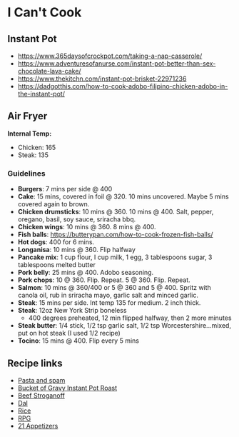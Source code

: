 # I Can't Cook

## Instant Pot

- https://www.365daysofcrockpot.com/taking-a-nap-casserole/
- https://www.adventuresofanurse.com/instant-pot-better-than-sex-chocolate-lava-cake/
- https://www.thekitchn.com/instant-pot-brisket-22971236
- https://dadgotthis.com/how-to-cook-adobo-filipino-chicken-adobo-in-the-instant-pot/

## Air Fryer

__Internal Temp:__
- Chicken: 165
- Steak: 135

### Guidelines

- __Burgers__: 7 mins per side @ 400
- __Cake__: 15 mins, covered in foil @ 320. 10 mins uncovered. Maybe 5 mins covered again to brown.
- __Chicken drumsticks__: 10 mins @ 360. 10 mins @ 400. Salt, pepper, oregano, basil, soy sauce, sriracha bbq.
- __Chicken wings__: 10 mins @ 360. 8 mins @ 400.
- __Fish balls__: https://butterypan.com/how-to-cook-frozen-fish-balls/
- __Hot dogs__: 400 for 6 mins.
- __Longanisa__: 10 mins @ 360. Flip halfway
- __Pancake mix__: 1 cup flour, I cup milk, 1 egg, 3 tablespoons sugar, 3 tablespoons melted butter
- __Pork belly__: 25 mins @ 400. Adobo seasoning.
- __Pork chops__: 10 @ 360. Flip. Repeat. 5 @ 360. Flip. Repeat.
- __Salmon__: 10 mins @ 360/400 or 5 @ 360 and 5 @ 400. Spritz with canola oil, rub in sriracha mayo, garlic salt and minced garlic.
- __Steak__: 15 mins per side. Int temp 135 for medium. 2 inch thick.
- __Steak__: 12oz New York Strip boneless
    - 400 degrees preheated, 12 min flipped halfway, then 2 more minutes 
- __Steak butter__: 1/4 stick, 1/2 tsp garlic salt, 1/2 tsp Worcestershire...mixed, put on hot steak (I used 1/2 recipe)
- __Tocino__: 15 mins @ 400. Flip every 5 mins


## Recipe links

- [Pasta and spam](https://www.pete-eats.com/all-recipes/cacioepepe)
- [Bucket of Gravy Instant Pot Roast](https://www.thekitchenmagpie.com/bucket-o-gravy-instant-pot-roast/)
- [Beef Stroganoff](https://www.julieseatsandtreats.com/instant-pot-pressure-cooker-hamburger-stroganoff/)
- [Dal](https://www.bonappetit.com/story/instant-pot-dal-formula)
- [Rice](https://greenhealthycooking.com/instant-pot-rice/)
- [RPG](https://www.nytimes.com/2020/01/15/magazine/chinese-roast-pork-garlic-bread-recipe.html)
- [21 Appetizers](https://www.tasteofhome.com/collection/air-fryer-appetizers/)
